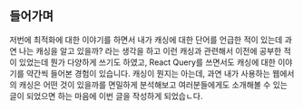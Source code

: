## 들어가며
저번에 최적화에 대한 이야기를 하면서 내가 캐싱에 대한 단어를 언급한 적이 있는데 과연 나는 캐싱을 알고 있을까? 라는 생각을 하고 이런 캐싱과 관련해서 이전에 공부한 적이 있었는데 뭔가 다양하게 쓰기도 하였고, React Query를 쓰면서도 캐싱에 대한 이야기를 약간씩 들어본 경험이 있습니다.  캐싱이 뭔지는 아는데, 과연 내가 사용하는 웹에서의 캐싱은 어떤 것이 있을까를 면밀하게 분석해보고 여러분들에게도 소개해볼 수 있는 글이 되었으면 하는 마음에 이번 글을 작성하게 되었습ㄴ다.

